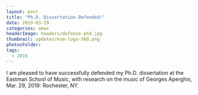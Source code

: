 ```yaml
---
layout: post
title: "Ph.D. Dissertation Defended!"
date: 2019-03-29
categories: news
headerImage: headers/defense-phd.jpg
thumbnail: updates/esm-logo-560.png
photosFolder:
tags:
  - 2019
---
```

I am pleased to have successfully defended my Ph.D. dissertation at the Eastman School of Music, with research on the music of Georges Aperghis, Mar. 29, 2019: Rochester, NY.
